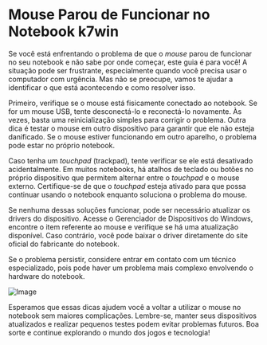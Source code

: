 # Mouse Parou de Funcionar no Notebook k7win

Se você está enfrentando o problema de que o *mouse* parou de funcionar no seu notebook e não sabe por onde começar, este guia é para você! A situação pode ser frustrante, especialmente quando você precisa usar o computador com urgência. Mas não se preocupe, vamos te ajudar a identificar o que está acontecendo e como resolver isso.

Primeiro, verifique se o mouse está fisicamente conectado ao notebook. Se for um mouse USB, tente desconectá-lo e reconectá-lo novamente. Às vezes, basta uma reinicialização simples para corrigir o problema. Outra dica é testar o mouse em outro dispositivo para garantir que ele não esteja danificado. Se o mouse estiver funcionando em outro aparelho, o problema pode estar no próprio notebook.

Caso tenha um *touchpad* (trackpad), tente verificar se ele está desativado acidentalmente. Em muitos notebooks, há atalhos de teclado ou botões no próprio dispositivo que permitem alternar entre o *touchpad* e o mouse externo. Certifique-se de que o *touchpad* esteja ativado para que possa continuar usando o notebook enquanto soluciona o problema do mouse.

Se nenhuma dessas soluções funcionar, pode ser necessário atualizar os drivers do dispositivo. Acesse o Gerenciador de Dispositivos do Windows, encontre o item referente ao mouse e verifique se há uma atualização disponível. Caso contrário, você pode baixar o driver diretamente do site oficial do fabricante do notebook.

Se o problema persistir, considere entrar em contato com um técnico especializado, pois pode haver um problema mais complexo envolvendo o hardware do notebook.

![Image](https://github.com/user-attachments/assets/b9de9dee-b60e-46a0-9e49-3c6ca594ed6f)

Esperamos que essas dicas ajudem você a voltar a utilizar o mouse no notebook sem maiores complicações. Lembre-se, manter seus dispositivos atualizados e realizar pequenos testes podem evitar problemas futuros. Boa sorte e continue explorando o mundo dos jogos e tecnologia!